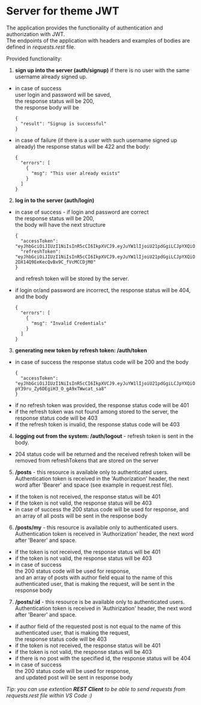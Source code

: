 # Server for theme JWT

The application provides the functionality of authentication and authorization with JWT.  
The endpoints of the application with headers and examples of bodies are defined in *requests.rest* file. 

Provided functionality: 
1. **sign up into the server (auth/signup)** if there is no user with the same username already signed up.  
  - in case of success  
      user login and password will be saved,  
      the response status will be 200,    
      the response body will be
      ```
      {
        "result": "Signup is successful"
      }
      ```
  - in case of failure (if there is a user with such username signed up already) the response status will be 422 and the body:  
      ```
      {
        "errors": [
          {
            "msg": "This user already exists"
          }
        ]
      }
      ```
2. **log in to the server (auth/login)**  
  - in case of success - if login and password are correct  
  the response status will be 200,    
  the body will have the next structure
    ```
    {
      "accessToken": "eyJhbGciOiJIUzI1NiIsInR5cCI6IkpXVCJ9.eyJuYW1lIjoiU21pdGgiLCJpYXQiOjE2OTc3OTE0NDAsImV4cCI6MTY5Nzc5MTQ4NX0.NWGg2BXP4dDNqVL_kbD7z5MKcr8dT_w9GeAB5udLW3I",
      "refreshToken": "eyJhbGciOiJIUzI1NiIsInR5cCI6IkpXVCJ9.eyJuYW1lIjoiU21pdGgiLCJpYXQiOjE2OTc3OTE0NDB9.s6hMWA5zgyFhJ-2DX14Q9EeKecQvBx9C_fVcMCCDjM0"
    }  
    ```  
    and refresh token will be stored by the server.  
    
  - if login or/and password are incorrect, the response status will be 404, and the body
    ```
    {
      "errors": [
        {
          "msg": "Invalid Credentials"
        }
      ]
    }  
    ```
3. **generating new token by refresh token: /auth/token**
  - in case of success the response status code will be 200 and the body  
    ```
    {
      "accessToken": "eyJhbGciOiJIUzI1NiIsInR5cCI6IkpXVCJ9.eyJuYW1lIjoiU21pdGgiLCJpYXQiOjE2OTc3OTU1NjQsImV4cCI6MTY5Nzc5NTYwOX0.4eeenKoi8-pY39ru_Zy6DEgiH3_O_gA9xTWwcat_sa8"
    }
    ```
  - if no refresh token was provided, the response status code will be 401
  - if the refresh token was not found among stored to the server, the response status code will be 403
  - if the refresh token is invalid, the response status code will be 403
4. **logging out from the system: /auth/logout** - refresh token is sent in the body. 
  - 204 status code will be returned and the received refresh token will be removed from refreshTokens that are stored on the server
  
5. **/posts** - this resource is available only to authenticated users. Authentication token is received in the 'Authorization' header, the next word after 'Bearer' and space (see example in request.rest file).
  - if the token is not received, the response status will be 401
  - if the token is not valid, the response status will be 403
  - in case of success the 200 status code will be used for response, and an array of all posts will be sent in the response body
6. **/posts/my** - this resource is available only to authenticated users. Authentication token is received in 'Authorization' header, the next word after 'Bearer' and space.
  - if the token is not received, the response status will be 401
  - if the token is not valid, the response status will be 403
  - in case of success  
   the 200 status code will be used for response,   
   and an array of posts with author field equal to the name of this authenticated user, that is making the request, will be sent in the response body
7. **/posts/:id** - this resource is be available only to authenticated users. Authentication token is received in 'Authirization' header, the next word after 'Bearer' and space.
  - if author field of the requested post is not equal to the name of this authenticated user, that is making the request,  
  the response status code will be 403
  - if the token is not received, the response status will be 401
  - if the token is not valid, the response status will be 403
  - if there is no post with the specified id, the response status will be 404
  - in case of success  
   the 200 status code will be used for response,    
   and updated post will be sent in response body

   *Tip: you can use extention **REST Client** to be able to send requests from requests.rest file within VS Code :)*